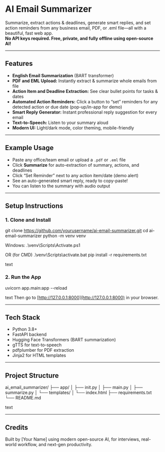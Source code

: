 # AI Email Summarizer

Summarize, extract actions & deadlines, generate smart replies, and set action reminders from any business email, PDF, or .eml file—all with a beautiful, fast web app.  
**No API keys required. Free, private, and fully offline using open-source AI!**

---

## Features

- **English Email Summarization** (BART transformer)
- **PDF and EML Upload:** Instantly extract & summarize whole emails from file
- **Action Item and Deadline Extraction:** See clear bullet points for tasks & dates
- **Automated Action Reminders:** Click a button to “set” reminders for any detected action or due date (pop-up/in-app for demo)
- **Smart Reply Generator:** Instant professional reply suggestion for every email
- **Text-to-Speech:** Listen to your summary aloud
- **Modern UI:** Light/dark mode, color theming, mobile-friendly

---

## Example Usage

- Paste any office/team email or upload a `.pdf` or `.eml` file
- Click **Summarize** for auto-extraction of summary, actions, and deadlines
- Click “Set Reminder” next to any action item/date (demo alert)
- See an auto-generated smart reply, ready to copy-paste!
- You can listen to the summary with audio output

---

## Setup Instructions

### 1. Clone and Install

git clone https://github.com/yourusername/ai-email-summarizer.git
cd ai-email-summarizer
python -m venv venv

Windows:
.\venv\Scripts\Activate.ps1

OR (for CMD)
.\venv\Scripts\activate.bat
pip install -r requirements.txt

text

### 2. Run the App

uvicorn app.main:app --reload

text
Then go to [http://127.0.0.1:8000](http://127.0.0.1:8000) in your browser.

---

## Tech Stack

- Python 3.8+
- FastAPI backend
- Hugging Face Transformers (BART summarization)
- gTTS for text-to-speech
- pdfplumber for PDF extraction
- Jinja2 for HTML templates

---

## Project Structure

ai_email_summarizer/
├── app/
│ ├── init.py
│ ├── main.py
│ ├── summarize.py
│ └── templates/
│ └── index.html
├── requirements.txt
└── README.md

text

---

## Credits

Built by [Your Name] using modern open-source AI, for interviews, real-world workflow, and next-gen productivity.

